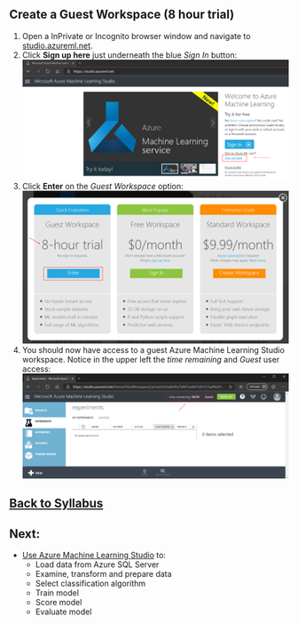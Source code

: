 ## Create a Guest Workspace (8 hour trial)
1. Open a InPrivate or Incognito browser window and navigate to [studio.azureml.net](https://studio.azureml.net/).
1. Click **Sign up here** just underneath the blue *Sign In* button:
![Create Machine Learning Workspace](media/image001.png)
1. Click **Enter** on the *Guest Workspace* option:
![Create Machine Learning Workspace](media/image002.png)
1. You should now have access to a guest Azure Machine Learning Studio workspace.  Notice in the upper left the *time remaining* and *Guest* user access:
![Create Machine Learning Workspace](media/image003.png)

## [Back to Syllabus](readme.md)
## Next: 
- [Use Azure Machine Learning Studio](visual-ml-workshop.md) to:
    - Load data from Azure SQL Server
    - Examine, transform and prepare data
    - Select classification algorithm
    - Train model
    - Score model
    - Evaluate model